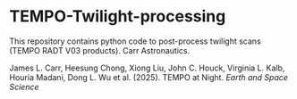 # TEMPO-Twilight-processing
This repository contains python code to post-process twilight scans (TEMPO RADT V03 products).
Carr Astronautics.

James L. Carr, Heesung Chong, Xiong Liu, John C. Houck, Virginia L. Kalb, Houria Madani, Dong L. Wu et al. (2025). TEMPO at Night. *Earth and Space Science*
